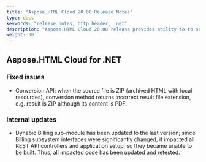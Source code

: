```yaml
---
title: "Aspose.HTML Cloud 20.08 Release Notes"
type: docs
keywords: "release notes, http header, .net"
description: "Aspose.HTML Cloud 20.08 release provides ability to to set up default HTTP request headers"
weight: 30
---
```


## **Aspose.HTML Cloud for .NET**
### **Fixed issues**
- Conversion API: when the source file is ZIP (archived HTML with local resources), conversion method returns incorrect result file extension, e.g. result is ZIP although its content is PDF.
### **Internal updates**
- Dynabic.Billing sub-module has been updated to the last version; since Billing subsystem interfaces were significantly changed, it impacted all REST API controllers and application setup, so they became unable to be built. Thus, all impacted code has been updated and retested.

